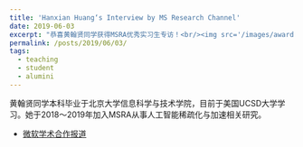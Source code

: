 ```yaml
---
title: 'Hanxian Huang‘s Interview by MS Research Channel'
date: 2019-06-03
excerpt: "恭喜黄翰贤同学获得MSRA优秀实习生专访！<br/><img src='/images/awards/hanxian-short.jpg'>"
permalink: /posts/2019/06/03/
tags:
  - teaching
  - student
  - alumini
---
```


黄翰贤同学本科毕业于北京大学信息科学与技术学院，目前于美国UCSD大学学习。她于2018～2019年加入MSRA从事人工智能稀疏化与加速相关研究。
- [微软学术合作报道](https://mp.weixin.qq.com/s/Zs_CWN-y0_QKS-fXwJrKhA)